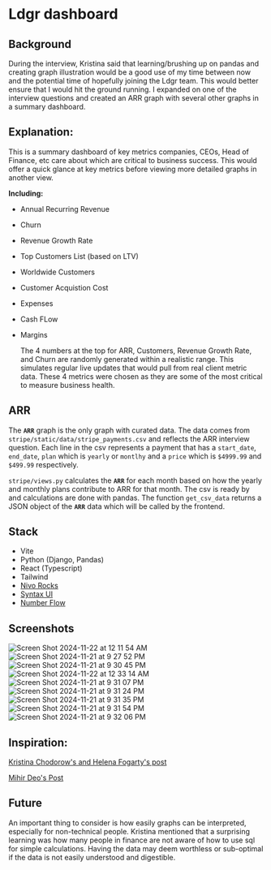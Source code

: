 # Ldgr dashboard

## Background
During the interview, Kristina said that learning/brushing up on pandas and creating graph illustration would be a good use of my time between now and the potential time of hopefully joining the Ldgr team. This would better ensure that I would hit the ground running. I expanded on one of the interview questions and created an ARR graph with several other graphs in a summary dashboard. 

## Explanation:
This is a summary dashboard of key metrics companies, CEOs, Head of Finance, etc care about which are critical to business success. This would offer a quick glance at key metrics before viewing more detailed graphs in another view. 

**Including:**
- Annual Recurring Revenue
- Churn
- Revenue Growth Rate
- Top Customers List (based on LTV)
- Worldwide Customers
- Customer Acquistion Cost
- Expenses
- Cash FLow
- Margins

  The 4 numbers at the top for ARR, Customers, Revenue Growth Rate, and Churn are randomly generated within a realistic range. This simulates regular live updates that would pull from real client metric data. These 4 metrics were chosen as they are some of the most critical to measure business health.

## ARR

The **`ARR`** graph is the only graph with curated data. The data comes from `stripe/static/data/stripe_payments.csv` and reflects the ARR interview question. Each line in the csv represents a payment that has a `start_date`, `end_date`, `plan` which is `yearly` or `montlhy` and a `price` which is `$4999.99` and `$499.99` respectively. 

`stripe/views.py` calculates the **`ARR`** for each month based on how the yearly and monthly plans contribute to ARR for that month. The csv is ready by and calculations are done with pandas. The function `get_csv_data` returns a JSON object of the  **`ARR`** data which will be called by the frontend. 

## Stack
- Vite
- Python (Django, Pandas)
- React (Typescript)
- Tailwind
- [Nivo Rocks](https://nivo.rocks/)
- [Syntax UI](https://syntaxui.com/)
- [Number Flow](https://number-flow.barvian.me/) 

## Screenshots

![Screen Shot 2024-11-22 at 12 11 54 AM](https://github.com/user-attachments/assets/1bcc56e8-b937-415e-a319-c9084677e4e9)
![Screen Shot 2024-11-21 at 9 27 52 PM](https://github.com/user-attachments/assets/5040092e-cf06-47f5-ad1d-799952055bf7)
![Screen Shot 2024-11-21 at 9 30 45 PM](https://github.com/user-attachments/assets/de26aef5-0e02-45b9-b5be-7a024be16c1b)
![Screen Shot 2024-11-22 at 12 33 14 AM](https://github.com/user-attachments/assets/e57ea091-2411-465b-a332-0cd7b3b18329)
![Screen Shot 2024-11-21 at 9 31 07 PM](https://github.com/user-attachments/assets/dd90ffc5-2a4d-4239-a9af-064f80fc2b1e)
![Screen Shot 2024-11-21 at 9 31 24 PM](https://github.com/user-attachments/assets/136d55ac-cd18-40ae-85c9-2cd00c959d47)
![Screen Shot 2024-11-21 at 9 31 35 PM](https://github.com/user-attachments/assets/b9e01a55-220d-495b-80b0-c429362fbdc7)
![Screen Shot 2024-11-21 at 9 31 54 PM](https://github.com/user-attachments/assets/8935a213-9327-4d1d-8138-25f429b4c026)
![Screen Shot 2024-11-21 at 9 32 06 PM](https://github.com/user-attachments/assets/40e02bd6-0964-44aa-8543-2bfbbc80979f)



## Inspiration:

[Kristina Chodorow's and Helena Fogarty's post](https://www.linkedin.com/posts/kchodorow_fundraising-startups-founders-activity-7264056681616097280-mWXO?utm_source=share&utm_medium=member_desktop)

[Mihir Deo's Post](https://www.linkedin.com/posts/mihirdeo_here-are-the-5-key-metrics-every-early-stage-activity-7265370918674145280-tUti?utm_source=share&utm_medium=member_desktop)

## Future
An important thing to consider is how easily graphs can be interpreted, especially for non-technical people. Kristina mentioned that a surprising learning was how many people in finance are not aware of how to use sql for simple calculations. Having the data may deem worthless or sub-optimal if the data is not easily understood and digestible. 
